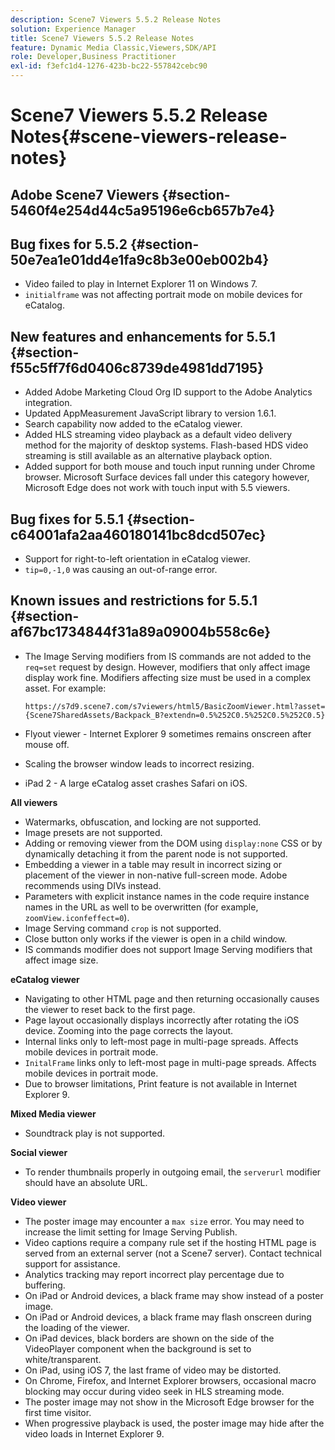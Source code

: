 ```yaml
---
description: Scene7 Viewers 5.5.2 Release Notes
solution: Experience Manager
title: Scene7 Viewers 5.5.2 Release Notes
feature: Dynamic Media Classic,Viewers,SDK/API
role: Developer,Business Practitioner
exl-id: f3efc1d4-1276-423b-bc22-557842cebc90
---
```

# Scene7 Viewers 5.5.2 Release Notes{#scene-viewers-release-notes}

## Adobe Scene7 Viewers {#section-5460f4e254d44c5a95196e6cb657b7e4}

## Bug fixes for 5.5.2 {#section-50e7ea1e01dd4e1fa9c8b3e00eb002b4}

* Video failed to play in Internet Explorer 11 on Windows 7. 
* `initialframe` was not affecting portrait mode on mobile devices for eCatalog.

## New features and enhancements for 5.5.1 {#section-f55c5ff7f6d0406c8739de4981dd7195}

* Added Adobe Marketing Cloud Org ID support to the Adobe Analytics integration. 
* Updated AppMeasurement JavaScript library to version 1.6.1. 
* Search capability now added to the eCatalog viewer. 
* Added HLS streaming video playback as a default video delivery method for the majority of desktop systems. Flash-based HDS video streaming is still available as an alternative playback option. 
* Added support for both mouse and touch input running under Chrome browser. Microsoft Surface devices fall under this category however, Microsoft Edge does not work with touch input with 5.5 viewers.

## Bug fixes for 5.5.1 {#section-c64001afa2aa460180141bc8dcd507ec}

* Support for right-to-left orientation in eCatalog viewer. 
* `tip=0,-1,0` was causing an out-of-range error.

## Known issues and restrictions for 5.5.1 {#section-af67bc1734844f31a89a09004b558c6e}

* The Image Serving modifiers from IS commands are not added to the `req=set` request by design. However, modifiers that only affect image display work fine. Modifiers affecting size must be used in a complex asset. For example:

  `https://s7d9.scene7.com/s7viewers/html5/BasicZoomViewer.html?asset= {Scene7SharedAssets/Backpack_B?extendn=0.5%252C0.5%252C0.5%252C0.5}` 

* Flyout viewer - Internet Explorer 9 sometimes remains onscreen after mouse off. 
* Scaling the browser window leads to incorrect resizing. 
* iPad 2 - A large eCatalog asset crashes Safari on iOS.

**All viewers**

* Watermarks, obfuscation, and locking are not supported. 
* Image presets are not supported. 
* Adding or removing viewer from the DOM using `display:none` CSS or by dynamically detaching it from the parent node is not supported. 
* Embedding a viewer in a table may result in incorrect sizing or placement of the viewer in non-native full-screen mode. Adobe recommends using DIVs instead. 
* Parameters with explicit instance names in the code require instance names in the URL as well to be overwritten (for example, `zoomView.iconfeffect=0`). 
* Image Serving command `crop` is not supported. 
* Close button only works if the viewer is open in a child window. 
* IS commands modifier does not support Image Serving modifiers that affect image size.

**eCatalog viewer**

* Navigating to other HTML page and then returning occasionally causes the viewer to reset back to the first page. 
* Page layout occasionally displays incorrectly after rotating the iOS device. Zooming into the page corrects the layout. 
* Internal links only to left-most page in multi-page spreads. Affects mobile devices in portrait mode. 
* `InitalFrame` links only to left-most page in multi-page spreads. Affects mobile devices in portrait mode. 
* Due to browser limitations, Print feature is not available in Internet Explorer 9.

**Mixed Media viewer**

* Soundtrack play is not supported.

**Social viewer**

* To render thumbnails properly in outgoing email, the `serverurl` modifier should have an absolute URL.

**Video viewer**

* The poster image may encounter a `max size` error. You may need to increase the limit setting for Image Serving Publish. 
* Video captions require a company rule set if the hosting HTML page is served from an external server (not a Scene7 server). Contact technical support for assistance. 
* Analytics tracking may report incorrect play percentage due to buffering. 
* On iPad or Android devices, a black frame may show instead of a poster image. 
* On iPad or Android devices, a black frame may flash onscreen during the loading of the viewer. 
* On iPad devices, black borders are shown on the side of the VideoPlayer component when the background is set to white/transparent. 
* On iPad, using iOS 7, the last frame of video may be distorted. 
* On Chrome, Firefox, and Internet Explorer browsers, occasional macro blocking may occur during video seek in HLS streaming mode. 
* The poster image may not show in the Microsoft Edge browser for the first time visitor. 
* When progressive playback is used, the poster image may hide after the video loads in Internet Explorer 9.
